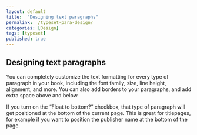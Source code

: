 ```yaml
---
layout: default
title:  "Designing text paragraphs"
permalink:  /typeset-para-design/
categories: [Design]
tags: [typeset]
published: true
---
```


<section data-type="chapter" class="hsecchapter" data-hederis-type="hsecchapter" id="typeset-para-design" data-pi-attrs="id: typeset-para-design; data-tags: typeset;" role="doc-chapter" data-tags="typeset" data-author-name=" " data-book-title=" " title="Designing text paragraphs"><h1 data-hederis-type="hblkchaptitle" class="hblkchaptitle" id="pONsGEBLh">Designing text paragraphs</h1>
    <p class="hblkp" data-hederis-type="hblkp" id="pEwFbKMvi">You can completely customize the text formatting for every type of paragraph in your book, including the font family, size, line height, alignment, and more. You can also add borders to your paragraphs, and add extra space above and below. </p>
    <p class="hblkp" data-hederis-type="hblkp" id="pYlHN6eou">If you turn on the &#8220;Float to bottom?&#8221; checkbox, that type of paragraph will get positioned at the bottom of the current page. This is great for titlepages, for example if you want to position the publisher name at the bottom of the page.</p>
    </section>
    